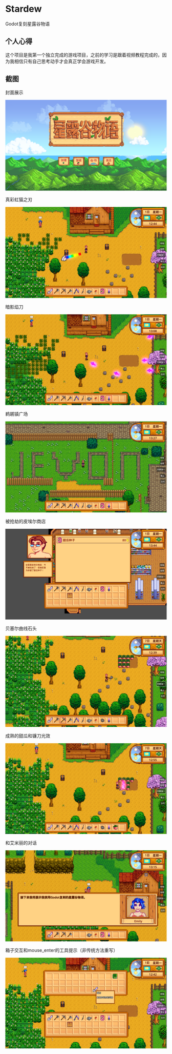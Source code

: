 # Stardew
Godot复刻星露谷物语

## 个人心得

这个项目是我第一个独立完成的游戏项目，之前的学习是跟着视频教程完成的，因为我相信只有自己思考动手才会真正学会游戏开发。

## 截图

封面展示

![Snipaste_2025-05-26_18-06-43](./img\Snipaste_2025-05-26_18-06-43.png)

真彩虹猫之刃

![Snipaste_2025-05-26_18-07-11](./img\Snipaste_2025-05-26_18-07-11.png)

暗影焰刀

![Snipaste_2025-05-26_18-07-27](.\img\Snipaste_2025-05-26_18-07-27.png)

鹈鹕镇广场

![Snipaste_2025-05-26_18-07-46](.\img\Snipaste_2025-05-26_18-07-46.png)

被抢劫的皮埃尔商店

![Snipaste_2025-05-26_18-08-03](.\img\Snipaste_2025-05-26_18-08-03.png)

贝塞尔曲线石头

![Snipaste_2025-05-26_18-10-14](.\img\Snipaste_2025-05-26_18-10-14.png)

成熟的甜瓜和镰刀光效

![Snipaste_2025-05-26_18-10-32](.\img\Snipaste_2025-05-26_18-10-32.png)

和艾米丽的对话

![Snipaste_2025-05-26_18-14-02](.\img\Snipaste_2025-05-26_18-14-02.png)

箱子交互和mouse_enter的工具提示（非传统方法重写）

![Snipaste_2025-05-26_18-19-12](.\img\Snipaste_2025-05-26_18-19-12.png)

